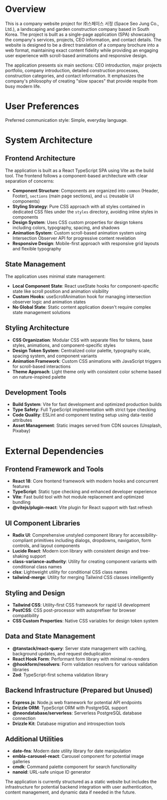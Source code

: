 # Overview

This is a company website project for ㈜스페이스 서정 (Space Seo Jung Co., Ltd.), a landscaping and garden construction company based in South Korea. The project is built as a single-page application (SPA) showcasing the company's services, projects, CEO information, and contact details. The website is designed to be a direct translation of a company brochure into a web format, maintaining exact content fidelity while providing an engaging user experience with scroll-based animations and responsive design.

The application presents six main sections: CEO introduction, major projects portfolio, company introduction, detailed construction processes, construction categories, and contact information. It emphasizes the company's philosophy of creating "slow spaces" that provide respite from busy modern life.

# User Preferences

Preferred communication style: Simple, everyday language.

# System Architecture

## Frontend Architecture
The application is built as a React TypeScript SPA using Vite as the build tool. The frontend follows a component-based architecture with clear separation of concerns:

- **Component Structure**: Components are organized into `common` (Header, Footer), `sections` (main page sections), and `ui` (reusable UI components)
- **Styling Strategy**: Pure CSS approach with all styles contained in dedicated CSS files under the `styles` directory, avoiding inline styles in components
- **Design System**: Uses CSS custom properties for design tokens including colors, typography, spacing, and shadows
- **Animation System**: Custom scroll-based animation system using Intersection Observer API for progressive content revelation
- **Responsive Design**: Mobile-first approach with responsive grid layouts and flexible typography

## State Management
The application uses minimal state management:
- **Local Component State**: React useState hooks for component-specific state like scroll position and animation visibility
- **Custom Hooks**: useScrollAnimation hook for managing intersection observer logic and animation states
- **No Global State**: Static content application doesn't require complex state management solutions

## Styling Architecture
- **CSS Organization**: Modular CSS with separate files for tokens, base styles, animations, and component-specific styles
- **Design Token System**: Centralized color palette, typography scale, spacing system, and component variants
- **Animation Framework**: Custom CSS animations with JavaScript triggers for scroll-based interactions
- **Theme Approach**: Light theme only with consistent color scheme based on nature-inspired palette

## Development Tools
- **Build System**: Vite for fast development and optimized production builds
- **Type Safety**: Full TypeScript implementation with strict type checking
- **Code Quality**: ESLint and component testing setup using data-testid attributes
- **Asset Management**: Static images served from CDN sources (Unsplash, Pixabay)

# External Dependencies

## Frontend Framework and Tools
- **React 18**: Core frontend framework with modern hooks and concurrent features
- **TypeScript**: Static type checking and enhanced developer experience
- **Vite**: Fast build tool with hot module replacement and optimized bundling
- **@vitejs/plugin-react**: Vite plugin for React support with fast refresh

## UI Component Libraries
- **Radix UI**: Comprehensive unstyled component library for accessibility-compliant primitives including dialogs, dropdowns, navigation, form controls, and layout components
- **Lucide React**: Modern icon library with consistent design and tree-shaking support
- **class-variance-authority**: Utility for creating component variants with conditional class names
- **clsx**: Lightweight utility for conditional CSS class names
- **tailwind-merge**: Utility for merging Tailwind CSS classes intelligently

## Styling and Design
- **Tailwind CSS**: Utility-first CSS framework for rapid UI development
- **PostCSS**: CSS post-processor with autoprefixer for browser compatibility
- **CSS Custom Properties**: Native CSS variables for design token system

## Data and State Management
- **@tanstack/react-query**: Server state management with caching, background updates, and request deduplication
- **React Hook Form**: Performant form library with minimal re-renders
- **@hookform/resolvers**: Form validation resolvers for various validation libraries
- **Zod**: TypeScript-first schema validation library

## Backend Infrastructure (Prepared but Unused)
- **Express.js**: Node.js web framework for potential API endpoints
- **Drizzle ORM**: TypeScript ORM with PostgreSQL support
- **@neondatabase/serverless**: Serverless PostgreSQL database connection
- **Drizzle Kit**: Database migration and introspection tools

## Additional Utilities
- **date-fns**: Modern date utility library for date manipulation
- **embla-carousel-react**: Carousel component for potential image galleries
- **cmdk**: Command palette component for search functionality
- **nanoid**: URL-safe unique ID generator

The application is currently structured as a static website but includes the infrastructure for potential backend integration with user authentication, content management, and dynamic data if needed in the future.